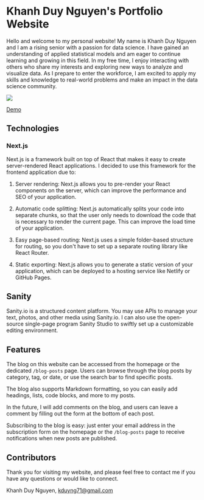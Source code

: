 # Khanh Duy Nguyen's Portfolio Website

Hello and welcome to my personal website! My name is Khanh Duy Nguyen and I am a rising senior with a passion for data science. I have gained an understanding of applied statistical models and am eager to continue learning and growing in this field. In my free time, I enjoy interacting with others who share my interests and exploring new ways to analyze and visualize data. As I prepare to enter the workforce, I am excited to apply my skills and knowledge to real-world problems and make an impact in the data science community. 

[![](https://github.dev/duynguyen2001/khanh-portfolio-site/blob/aaf4aced12a20b632e05be7f673867e963f57cf6/static-gifs/ezgif-2-ef5a41cfce.gif)](https://github.com/duynguyen2001/khanh-portfolio-site/blob/main/static-gifs/ezgif-2-ef5a41cfce.gif)

[Demo](https://youtu.be/1rkhTnmgNLU)

## Technologies

### Next.js
Next.js is a framework built on top of React that makes it easy to create server-rendered React applications. I decided to use this framework for the frontend application due to:

1. Server rendering: Next.js allows you to pre-render your React components on the server, which can improve the performance and SEO of your application.

2. Automatic code splitting: Next.js automatically splits your code into separate chunks, so that the user only needs to download the code that is necessary to render the current page. This can improve the load time of your application.

3. Easy page-based routing: Next.js uses a simple folder-based structure for routing, so you don't have to set up a separate routing library like React Router.

4. Static exporting: Next.js allows you to generate a static version of your application, which can be deployed to a hosting service like Netlify or GitHub Pages.

## Sanity

Sanity.io is a structured content platform. You may use APIs to manage your text, photos, and other media using Sanity.io. I can also use the open-source single-page program Sanity Studio to swiftly set up a customizable editing environment.


## Features

The blog on this website can be accessed from the homepage or the dedicated `/blog-posts` page. Users can browse through the blog posts by category, tag, or date, or use the search bar to find specific posts.

The blog also supports Markdown formatting, so you can easily add headings, lists, code blocks, and more to my posts.

In the future, I will add comments on the blog, and users can leave a comment by filling out the form at the bottom of each post. 

Subscribing to the blog is easy: just enter your email address in the subscription form on the homepage or the `/blog-posts` page to receive notifications when new posts are published.

## Contributors

Thank you for visiting my website, and please feel free to contact me if you have any questions or would like to connect.

Khanh Duy Nguyen, kduyng71@gmail.com
